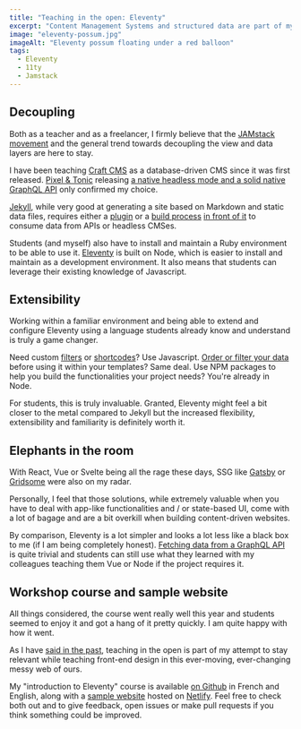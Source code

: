 ```yaml
---
title: "Teaching in the open: Eleventy"
excerpt: "Content Management Systems and structured data are part of my teaching duties. From the get go, I decided to cover both a database-driven CMS and a Static Site Generator. As far as the latter goes, I switched from Jekyll to Eleventy this year. Here is why."
image: "eleventy-possum.jpg"
imageAlt: "Eleventy possum floating under a red balloon"
tags:
  - Eleventy
  - 11ty
  - Jamstack
---
```


## Decoupling

Both as a teacher and as a freelancer, I firmly believe that the [JAMstack movement](https://jamstack.org/) and the general trend towards decoupling the view and data layers are here to stay.

I have been teaching [Craft CMS](https://craftcms.com/) as a database-driven CMS since it was first released. [Pixel & Tonic](https://pixelandtonic.com/) releasing [a native headless mode and a solid native GraphQL API](https://craftcms.com/blog/craft-33) only confirmed my choice.

[Jekyll](https://jekyllrb.com/), while very good at generating a site based on Markdown and static data files, requires either a [plugin](https://github.com/brockfanning/jekyll-get-json) or a [build process](https://twitter.com/philhawksworth/status/1159193504851144705) [in front of it](https://david.darn.es/tutorial/2019/08/11/use-ghost-with-jekyll/) to consume data from APIs or headless CMSes.

Students (and myself) also have to install and maintain a Ruby environment to be able to use it. [Eleventy](https://www.11ty.dev/) is built on Node, which is easier to install and maintain as a development environment. It also means that students can leverage their existing knowledge of Javascript.

## Extensibility

Working within a familiar environment and being able to extend and configure Eleventy using a language students already know and understand is truly a game changer.

Need custom [filters](https://www.11ty.dev/docs/filters/) or [shortcodes](https://www.11ty.dev/docs/shortcodes/)? Use Javascript. [Order or filter your data](https://www.11ty.dev/docs/collections/) before using it within your templates? Same deal. Use NPM packages to help you build the functionalities your project needs? You're already in Node.

For students, this is truly invaluable. Granted, Eleventy might feel a bit closer to the metal compared to Jekyll but the increased flexibility, extensibility and familiarity is definitely worth it.

## Elephants in the room

With React, Vue or Svelte being all the rage these days, SSG like [Gatsby](https://www.gatsbyjs.org/) or [Gridsome](https://gridsome.org/) were also on my radar.

Personally, I feel that those solutions, while extremely valuable when you have to deal with app-like functionalities and / or state-based UI, come with a lot of bagage and are a bit overkill when building content-driven websites.

By comparison, Eleventy is a lot simpler and looks a lot less like a black box to me (if I am being completely honest). [Fetching data from a GraphQL API](/blog/headless-cms-graphql-api-eleventy/) is quite trivial and students can still use what they learned with my colleagues teaching them Vue or Node if the project requires it.

## Workshop course and sample website

All things considered, the course went really well this year and students seemed to enjoy it and got a hang of it pretty quickly. I am quite happy with how it went.

As I have [said in the past](/blog/teaching-in-the-open-craft-jekyll-workshops/), teaching in the open is part of my attempt to stay relevant while teaching front-end design in this ever-moving, ever-changing messy web of ours.

My "introduction to Eleventy" course is available [on Github](https://github.com/jeromecoupe/iad_eleventy_introduction) in French and English, along with a [sample website](https://github.com/jeromecoupe/sample-11ty-blog) hosted on [Netlify](https://www.netlify.com/). Feel free to check both out and to give feedback, open issues or make pull requests if you think something could be improved.

